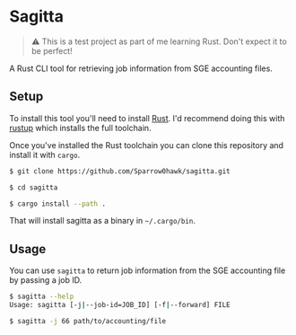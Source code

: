 # Sagitta

> :warning: This is a test project as part of me learning Rust. Don't expect it to be perfect!

A Rust CLI tool for retrieving job information from SGE accounting files.

## Setup

To install this tool you'll need to install [Rust](https://www.rust-lang.org/). 
I'd recommend doing this with [rustup](https://rustup.rs/) which installs the full toolchain.

Once you've installed the Rust toolchain you can clone this repository and install it with `cargo`.

```bash
$ git clone https://github.com/Sparrow0hawk/sagitta.git

$ cd sagitta

$ cargo install --path .
```

That will install sagitta as a binary in `~/.cargo/bin`.

## Usage

You can use `sagitta` to return job information from the SGE accounting file by passing a job ID.

```bash
$ sagitta --help
Usage: sagitta [-j|--job-id=JOB_ID] [-f|--forward] FILE
```

```bash
$ sagitta -j 66 path/to/accounting/file
```

